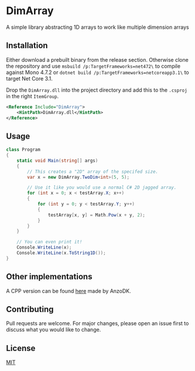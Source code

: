 # DimArray

A simple library abstracting 1D arrays to work like multiple dimension arrays

## Installation

Either download a prebuilt binary from the release section.
Otherwise clone the repository and use `msbuild /p:TargetFrameworks=net472\` to compile against Mono 4.7.2 or `dotnet build /p:TargetFrameworks=netcoreapp3.1\` to target Net Core 3.1.

Drop the `DimArray.dll` into the project directory and add this to the `.csproj` in the right `ItemGroup`.
```xml
<Reference Include="DimArray">
    <HintPath>DimArray.dll</HintPath>
</Reference>
```

## Usage

```csharp
class Program
{
    static void Main(string[] args)
    {
        // This creates a "2D" array of the specifed size.
        var x = new DimArray.TwoDim<int>(5, 5);

        // Use it like you would use a normal C# 2D jagged array.
        for (int x = 0; x < testArray.X; x++)
        {
            for (int y = 0; y < testArray.Y; y++)
            {
                testArray[x, y] = Math.Pow(x + y, 2);
            }
        } 
    }

    // You can even print it!
    Console.WriteLine(x);
    Console.WriteLine(x.ToString1D());
}

```

## Other implementations
A CPP version can be found [here](https://github.com/AnzoDK/DimArray) made by AnzoDK.

## Contributing
Pull requests are welcome. For major changes, please open an issue first to discuss what you would like to change.

## License
[MIT](https://github.com/samhamnam/DimArray/blob/master/license)
